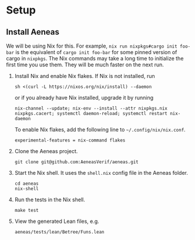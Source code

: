 # Setup

## Install Aeneas

We will be using Nix for this. For example, `nix run nixpkgs#cargo init foo-bar` is the equivalent of `cargo init foo-bar` for some pinned version of cargo in `nixpkgs`. The Nix commands may take a long time to initialize the first time you use them. They will be much faster on the next run.

1. Install Nix and enable Nix flakes.
   If Nix is not installed, run
   ```
   sh <(curl -L https://nixos.org/nix/install) --daemon
   ```
   or if you already have Nix installed, upgrade it by running
   ```
   nix-channel --update; nix-env --install --attr nixpkgs.nix nixpkgs.cacert; systemctl daemon-reload; systemctl restart nix-daemon
   ```
   To enable Nix flakes, add the following line to `~/.config/nix/nix.conf`.
   ```
   experimental-features = nix-command flakes
   ```

2. Clone the Aeneas project.
   ```
   git clone git@github.com:AeneasVerif/aeneas.git
   ```

3. Start the Nix shell. It uses the `shell.nix` config file in the Aeneas folder.
   ```
   cd aeneas
   nix-shell
   ```

4. Run the tests in the Nix shell.
   ```
   make test
   ```

5. View the generated Lean files, e.g.
   ```
   aeneas/tests/lean/Betree/Funs.lean
   ```